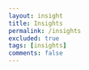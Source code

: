 ```yaml
---
layout: insight
title: Insights
permalink: /insights
excluded: true
tags: [insights]
comments: false
---
```


